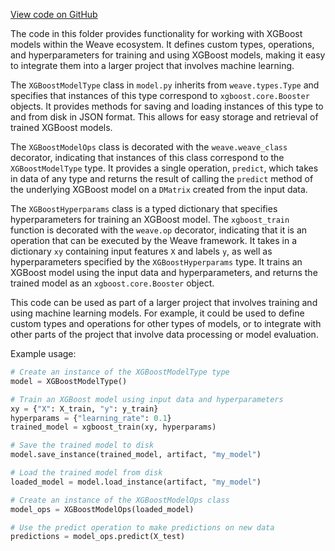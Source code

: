 [View code on GitHub](https://github.com/wandb/weave/.autodoc/docs/json/weave/ecosystem/xgboost)

The code in this folder provides functionality for working with XGBoost models within the Weave ecosystem. It defines custom types, operations, and hyperparameters for training and using XGBoost models, making it easy to integrate them into a larger project that involves machine learning.

The `XGBoostModelType` class in `model.py` inherits from `weave.types.Type` and specifies that instances of this type correspond to `xgboost.core.Booster` objects. It provides methods for saving and loading instances of this type to and from disk in JSON format. This allows for easy storage and retrieval of trained XGBoost models.

The `XGBoostModelOps` class is decorated with the `weave.weave_class` decorator, indicating that instances of this class correspond to the `XGBoostModelType` type. It provides a single operation, `predict`, which takes in data of any type and returns the result of calling the `predict` method of the underlying XGBoost model on a `DMatrix` created from the input data.

The `XGBoostHyperparams` class is a typed dictionary that specifies hyperparameters for training an XGBoost model. The `xgboost_train` function is decorated with the `weave.op` decorator, indicating that it is an operation that can be executed by the Weave framework. It takes in a dictionary `xy` containing input features `X` and labels `y`, as well as hyperparameters specified by the `XGBoostHyperparams` type. It trains an XGBoost model using the input data and hyperparameters, and returns the trained model as an `xgboost.core.Booster` object.

This code can be used as part of a larger project that involves training and using machine learning models. For example, it could be used to define custom types and operations for other types of models, or to integrate with other parts of the project that involve data processing or model evaluation.

Example usage:

```python
# Create an instance of the XGBoostModelType type
model = XGBoostModelType()

# Train an XGBoost model using input data and hyperparameters
xy = {"X": X_train, "y": y_train}
hyperparams = {"learning_rate": 0.1}
trained_model = xgboost_train(xy, hyperparams)

# Save the trained model to disk
model.save_instance(trained_model, artifact, "my_model")

# Load the trained model from disk
loaded_model = model.load_instance(artifact, "my_model")

# Create an instance of the XGBoostModelOps class
model_ops = XGBoostModelOps(loaded_model)

# Use the predict operation to make predictions on new data
predictions = model_ops.predict(X_test)
```

